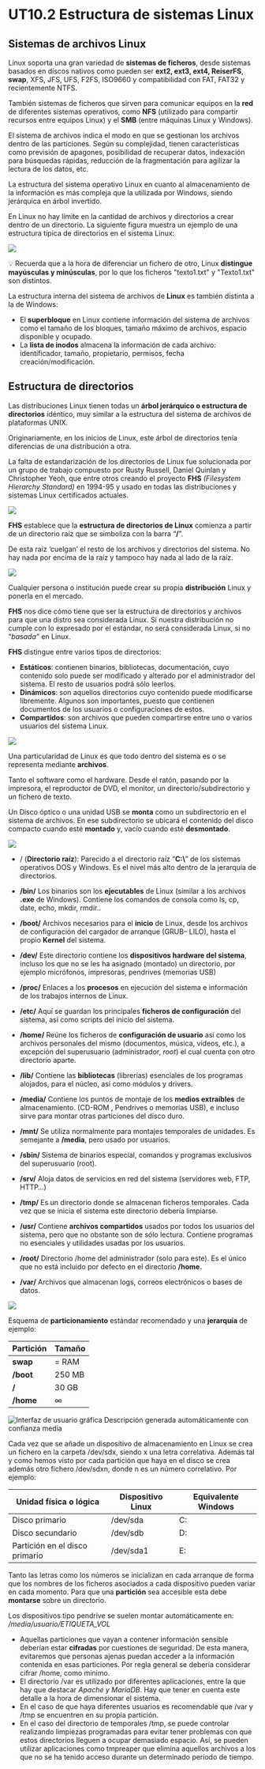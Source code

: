 # UT10.2 Estructura de sistemas Linux

## Sistemas de archivos Linux

Linux soporta una gran variedad de **sistemas de ficheros**, desde sistemas basados en discos nativos como pueden ser **ext2, ext3, ext4, ReiserFS**, **swap**, XFS, JFS, UFS, F2FS, ISO9660 y compatibilidad con FAT, FAT32 y recientemente NTFS.

También sistemas de ficheros que sirven para comunicar equipos en la **red** de diferentes sistemas operativos, como **NFS** (utilizado para compartir recursos entre equipos Linux) y el **SMB** (entre máquinas Linux y Windows).

El sistema de archivos indica el modo en que se gestionan los archivos dentro de las particiones. Según su complejidad, tienen características como previsión de apagones, posibilidad de recuperar datos, indexación para búsquedas rápidas, reducción de la fragmentación para agilizar la lectura de los datos, etc.

La estructura del sistema operativo Linux en cuanto al almacenamiento de la información es más compleja que la utilizada por Windows, siendo jerárquica en árbol invertido.

En Linux no hay límite en la cantidad de archivos y directorios a crear dentro de un directorio. La siguiente figura muestra un ejemplo de una estructura típica de directorios en el sistema Linux:

![](media/19f8d33bd596b428c77a2bc8a9eeae7e.png)

💡 Recuerda que a la hora de diferenciar un fichero de otro, Linux **distingue mayúsculas y minúsculas**, por lo que los ficheros "texto1.txt" y "Texto1.txt" son distintos.

La estructura interna del sistema de archivos de **Linux** es también distinta a la de Windows:

-   El **superbloque** en Linux contiene información del sistema de archivos como el tamaño de los bloques, tamaño máximo de archivos, espacio disponible y ocupado.
-   La **lista de inodos** almacena la información de cada archivo: identificador, tamaño, propietario, permisos, fecha creación/modificación.

## Estructura de directorios

Las distribuciones Linux tienen todas un **árbol jerárquico o estructura de directorios** idéntico, muy similar a la estructura del sistema de archivos de plataformas UNIX.

Originariamente, en los inicios de Linux, este árbol de directorios tenía diferencias de una distribución a otra.

La falta de estandarización de los directorios de Linux fue solucionada por un grupo de trabajo compuesto por Rusty Russell, Daniel Quinlan y Christopher Yeoh, que entre otros creando el proyecto **FHS** *(Filesystem Hierarchy Standard)* en 1994-95 y usado en todas las distribuciones y sistemas Linux certificados actuales.

![](media/73549fc50c80f701864ba86816a6d6fa.png)

**FHS** establece que la **estructura de directorios de Linux** comienza a partir de un directorio raíz que se simboliza con la barra “**/**”.

De esta raíz ‘cuelgan’ el resto de los archivos y directorios del sistema. No hay nada por encima de la raíz y tampoco hay nada al lado de la raíz.

![](media/a8eab917a4ac432f34e7ec5140336b34.jpeg)

Cualquier persona o institución puede crear su propia **distribución** Linux y ponerla en el mercado.

**FHS** nos dice cómo tiene que ser la estructura de directorios y archivos para que una distro sea considerada Linux. Si nuestra distribución no cumple con lo expresado por el estándar, no será considerada Linux, si no “*basada”* en Linux.

**FHS** distingue entre varios tipos de directorios:

-   **Estáticos**: contienen binarios, bibliotecas, documentación, cuyo contenido solo puede ser modificado y alterado por el administrador del sistema. El resto de usuarios podrá sólo leerlos.
-   **Dinámicos**: son aquellos directorios cuyo contenido puede modificarse libremente. Algunos son importantes, puesto que contienen documentos de los usuarios o configuraciones de estos.
-   **Compartidos**: son archivos que pueden compartirse entre uno o varios usuarios del sistema Linux.

![](media/f9cc44e21617decb74b1e8103cc61523.png)

Una particularidad de Linux es que todo dentro del sistema es o se representa mediante **archivos**.

Tanto el software como el hardware. Desde el ratón, pasando por la impresora, el reproductor de DVD, el monitor, un directorio/subdirectorio y un fichero de texto.

Un Disco óptico o una unidad USB se **monta** como un subdirectorio en el sistema de archivos. En ese subdirectorio se ubicará el contenido del disco compacto cuando esté **montado** y, vacío cuando esté **desmontado**.

![](media/0e8a772e685f12891c18d13fecdfe20d.png)

- / (**Directorio raíz**): Parecido a el directorio raíz “**C:\\**” de los sistemas operativos DOS y Windows. Es el nivel más alto dentro de la jerarquía de directorios.

- **/bin/** Los binarios son los **ejecutables** de Linux (similar a los archivos **.exe** de Windows). Contiene los comandos de consola como ls, cp, date, echo, mkdir, rmdir..

- **/boot/** Archivos necesarios para el **inicio** de Linux, desde los archivos de configuración del cargador de arranque (GRUB– LILO), hasta el propio **Kernel** del sistema.

- **/dev/** Este directorio contiene los **dispositivos hardware del sistema**, incluso los que no se les ha asignado (montado) un directorio, por ejemplo micrófonos, impresoras, pendrives (memorias USB)

- **/proc/** Enlaces a los **procesos** en ejecución del sistema e información de los trabajos internos de Linux.

- **/etc/** Aquí se guardan los principales **ficheros de configuración** del sistema, así como scripts del inicio del sistema.

- **/home/** Reúne los ficheros de **configuración de usuario** así como los archivos personales del mismo (documentos, música, videos, etc.), a excepción del superusuario (administrador, *root*) el cual cuenta con otro directorio aparte.

- **/lib/** Contiene las **bibliotecas** (librerías) esenciales de los programas alojados, para el núcleo, así como módulos y drivers.

- **/media/** Contiene los puntos de montaje de los **medios extraíbles** de almacenamiento. (CD-ROM , Pendrives o memorias USB), e incluso sirve para montar otras particiones del disco duro.

- **/mnt/** Se utiliza normalmente para montajes temporales de unidades. Es semejante a **/media**, pero usado por usuarios.

- **/sbin/** Sistema de binarios especial, comandos y programas exclusivos del superusuario (root).

- **/srv/** Aloja datos de servicios en red del sistema (servidores web, FTP, HTTP…)

- **/tmp/** Es un directorio donde se almacenan ficheros temporales. Cada vez que se inicia el sistema este directorio debería limpiarse.

- **/usr/** Contiene **archivos compartidos** usados por todos los usuarios del sistema, pero que no obstante son de sólo lectura. Contiene programas no esenciales y utilidades usadas por los usuarios.

- **/root/** Directorio /home del administrador (solo para este). Es el único que no está incluido por defecto en el directorio **/home.**

- **/var/** Archivos que almacenan logs, correos electrónicos o bases de datos.

![](media/c304b952dcf605f47a7e974ca186f081.jpeg)


Esquema de **particionamiento** estándar recomendado y una **jerarquía** de ejemplo:

| **Partición** | **Tamaño** |
|---------------|------------|
| **swap**      | = RAM      |
| **/boot**     | 250 MB     |
| **/**         | 30 GB      |
| **/home**     | ∞          |

![Interfaz de usuario gráfica  Descripción generada automáticamente con confianza media](media/08912581400a0e7f43d5aee46e59d70d.png)

Cada vez que se añade un dispositivo de almacenamiento en Linux se crea un fichero en la carpeta /dev/sdx, siendo x una letra correlativa. Además tal y como hemos visto por cada partición que haya en el disco se crea además otro fichero /dev/sdxn, donde n es un número correlativo. Por ejemplo:

| **Unidad física o lógica**     | **Dispositivo Linux** | **Equivalente Windows** |
|--------------------------------|-----------------------|-------------------------|
| Disco primario                 | /dev/sda              | C:                      |
| Disco secundario               | /dev/sdb              | D:                      |
| Partición en el disco primario | /dev/sda1             | E:                      |

Tanto las letras como los números se inicializan en cada arranque de forma que los nombres de los ficheros asociados a cada dispositivo pueden variar en cada momento. Para que una **partición** sea accesible esta debe **montarse** sobre un directorio.

Los dispositivos tipo pendrive se suelen montar automáticamente en: */media/usuario/ETIQUETA_VOL*

-   Aquellas particiones que vayan a contener información sensible deberían estar **cifradas** por cuestiones de seguridad. De esta manera, evitaremos que personas ajenas puedan acceder a la información contenida en esas particiones. Por regla general se debería considerar cifrar /home, como mínimo.
-   El directorio /var es utilizado por diferentes aplicaciones, entre la que hay que destacar *Apache y MariaDB*. Hay que tener en cuenta este detalle a la hora de dimensionar el sistema.
-   En el caso de que haya diferentes usuarios es recomendable que /var y /tmp se encuentren en su propia partición.
-   En el caso del directorio de temporales /tmp, se puede controlar realizando limpiezas programadas para evitar tener problemas con que estos directorios lleguen a ocupar demasiado espacio. Así, se pueden utilizar aplicaciones como tmpreaper que elimina aquellos archivos a los que no se ha tenido acceso durante un determinado periodo de tiempo.

